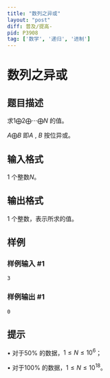 ```yaml
---
title: "数列之异或"
layout: "post"
diff: 普及/提高-
pid: P3908
tag: ['数学', '递归', '进制']
---
```

# 数列之异或
## 题目描述

求$1 \bigoplus 2 \bigoplus\cdots\bigoplus N$ 的值。

$A \bigoplus B$ 即$A$ , $B$ 按位异或。

## 输入格式

1 个整数$N$。

## 输出格式

1 个整数，表示所求的值。

## 样例

### 样例输入 #1
```
3
```
### 样例输出 #1
```
0
```
## 提示

• 对于50% 的数据，$1 \le N \le 10^6$；

• 对于100% 的数据，$1 \le N \le 10^{18}$。

